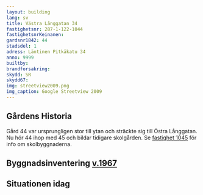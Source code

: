 ```yaml
---
layout: building
lang: sv
title: Västra Långgatan 34
fastighetsnr: 287-1-122-1044
fastighetsnrKeinanen:
gardsnr1842: 44
stadsdel: 1
adress: Läntinen Pitkäkatu 34
anno: 9999
builtby:
brandforsakring:
skydd: SR
skydd67:
img: streetview2009.png
img_caption: Google Streetview 2009
---
```

## Gårdens Historia
Gård 44 var ursprungligen stor till ytan och sträckte sig till Östra Långgatan. Nu hör 44 ihop med 45 och bildar tidigare skolgården. Se <a href="/buildings/287-1-122-1045/sv">fastighet 1045</a> för info om skolbyggnaderna.

## Byggnadsinventering <a href="/sources/keinanen_karki.pdf">v.1967</a>


## Situationen idag
